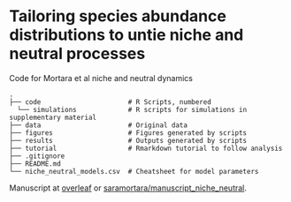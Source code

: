 # Tailoring species abundance distributions to untie niche and neutral processes

Code for Mortara et al niche and neutral dynamics

    .
    ├── code                      # R Scripts, numbered
      └── simulations             # R scripts for simulations in supplementary material
    ├── data                      # Original data
    ├── figures                   # Figures generated by scripts
    ├── results                   # Outputs generated by scripts
    ├── tutorial                  # Rmarkdown tutorial to follow analysis
    ├── .gitignore
    ├── README.md
    └── niche_neutral_models.csv  # Cheatsheet for model parameters 


Manuscript at [overleaf](https://www.overleaf.com/project/5d1d047e8ca02e5f56d3d212) or [saramortara/manuscript_niche_neutral](https://github.com/saramortara/manuscript/niche_neutral).

